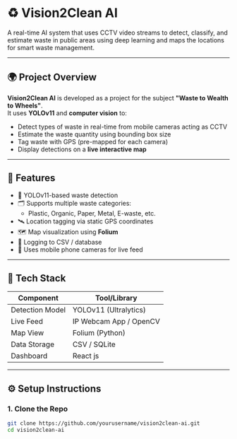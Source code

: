 # ♻️ Vision2Clean AI

A real-time AI system that uses CCTV video streams to detect, classify, and estimate waste in public areas using deep learning and maps the locations for smart waste management.

---

## 🌍 Project Overview

**Vision2Clean AI** is developed as a project for the subject **"Waste to Wealth to Wheels"**.  
It uses **YOLOv11** and **computer vision** to:

- Detect types of waste in real-time from mobile cameras acting as CCTV
- Estimate the waste quantity using bounding box size
- Tag waste with GPS (pre-mapped for each camera)
- Display detections on a **live interactive map**

---

## 🎯 Features

- 🧠 YOLOv11-based waste detection
- 🗂️ Supports multiple waste categories:
  - Plastic, Organic, Paper, Metal, E-waste, etc.
- 🛰️ Location tagging via static GPS coordinates
- 🗺️ Map visualization using **Folium**
- 💾 Logging to CSV / database
- 📲 Uses mobile phone cameras for live feed

---

## 🔧 Tech Stack

| Component        | Tool/Library           |
|------------------|------------------------|
| Detection Model  | YOLOv11 (Ultralytics)  |
| Live Feed        | IP Webcam App / OpenCV |
| Map View         | Folium (Python)        |
| Data Storage     | CSV / SQLite           |
| Dashboard        | React js               |

---

## ⚙️ Setup Instructions

### 1. Clone the Repo
```bash
git clone https://github.com/yourusername/vision2clean-ai.git
cd vision2clean-ai


